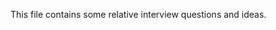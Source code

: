 This file contains some relative interview questions and ideas.
 
       
    
   
         
    
               
             
                       
                     
 
 
            
 
 
